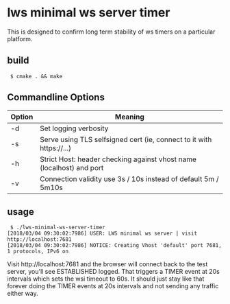 # lws minimal ws server timer

This is designed to confirm long term stability of ws timers on a
particular platform.

## build

```
 $ cmake . && make
```

## Commandline Options

Option|Meaning
---|---
-d|Set logging verbosity
-s|Serve using TLS selfsigned cert (ie, connect to it with https://...)
-h|Strict Host: header checking against vhost name (localhost) and port
-v|Connection validity use 3s / 10s instead of default 5m / 5m10s

## usage

```
 $ ./lws-minimal-ws-server-timer
[2018/03/04 09:30:02:7986] USER: LWS minimal ws server | visit http://localhost:7681
[2018/03/04 09:30:02:7986] NOTICE: Creating Vhost 'default' port 7681, 1 protocols, IPv6 on
```

Visit http://localhost:7681 and the browser will connect back to the test
server, you'll see ESTABLISHED logged.  That triggers a TIMER event at 20s
intervals which sets the wsi timeout to 60s.  It should just stay like
that forever doing the TIMER events at 20s intervals and not sending any
traffic either way.


